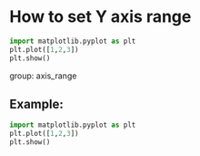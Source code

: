 # How to set Y axis range

```python
import matplotlib.pyplot as plt
plt.plot([1,2,3])
plt.show()
```


group: axis_range

## Example: 
```python
import matplotlib.pyplot as plt
plt.plot([1,2,3])
plt.show()
```


